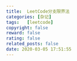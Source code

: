 ```yaml
---
title:  LeetCode分支限界法
categories: [杂记]
tags:   [leetcode]
copyright: false
reward: false
rating: false
related_posts: false
date: 2020-03-05 17:51:55
---
```

